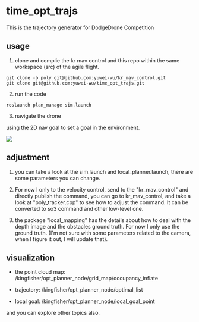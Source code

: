 # time_opt_trajs
This is the trajectory generator for DodgeDrone Competition


## usage

1. clone and complie the kr mav control and this repo within the same workspace (src) of the agile flight.

```
git clone -b poly git@github.com:yuwei-wu/kr_mav_control.git
git clone git@github.com:yuwei-wu/time_opt_trajs.git
```

2. run the code 
```
roslaunch plan_manage sim.launch

```

3. navigate the drone

using the 2D nav goal to set a goal in the environment.


![](docs/eg1.gif)



## adjustment


1. you can take a look at the sim.launch and local_planner.launch, there are some parameters you can change.


2. For now I only to the velocity control, send to the "kr_mav_control" and directly publish the command, you can go to kr_mav_control, and take a look at "poly_tracker.cpp" to see how to adjust the command. It can be converted to so3 command and other low-level one.

3. the package "local_mapping" has the details about how to deal with the depth image and the obstacles ground truth. For now I only use the ground truth. (I'm not sure with some parameters related to the camera, when I figure it out, I will update that).


## visualization

- the point cloud map: /kingfisher/opt_planner_node/grid_map/occupancy_inflate

- trajectory: /kingfisher/opt_planner_node/optimal_list

- local goal: /kingfisher/opt_planner_node/local_goal_point

and you can explore other topics also.
